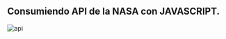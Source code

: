 ## Consumiendo API de la NASA con JAVASCRIPT.

![api](https://github.com/0623CIFSNCN05LAED/grupo-11/assets/139799911/de460c4e-0f2f-4b27-9037-df3899872c9a)
